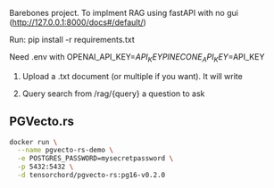 Barebones project. To implment RAG using fastAPI with no gui (http://127.0.0.1:8000/docs#/default/)

Run: pip install -r requirements.txt

Need .env with
OPENAI_API_KEY=$API_KEY
PINECONE_API_KEY=$API_KEY

1. Upload a .txt document (or multiple if you want). It will write

2. Query search from /rag/{query} a question to ask


## PGVecto.rs

```bash
docker run \
  --name pgvecto-rs-demo \
  -e POSTGRES_PASSWORD=mysecretpassword \
  -p 5432:5432 \
  -d tensorchord/pgvecto-rs:pg16-v0.2.0
```
